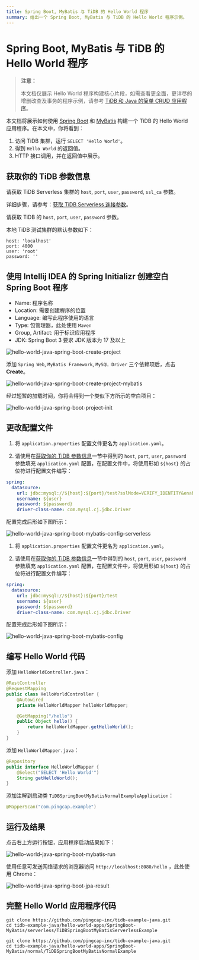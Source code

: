 ```yaml
---
title: Spring Boot, MyBatis 与 TiDB 的 Hello World 程序
summary: 给出一个 Spring Boot, MyBatis 与 TiDB 的 Hello World 程序示例。
---
```


<!-- markdownlint-disable MD029 -->

# Spring Boot, MyBatis 与 TiDB 的 Hello World 程序

> **注意：**
>
> 本文档仅展示 Hello World 程序构建核心片段，如需查看更全面，更详尽的增删改查及事务的程序示例，请参考 [TiDB 和 Java 的简单 CRUD 应用程序](/develop/dev-guide-sample-application-java.md)。

本文档将展示如何使用 [Spring Boot](https://spring.io/projects/spring-boot) 和 [MyBatis](http://www.mybatis.org/mybatis-3/zh/index.html) 构建一个 TiDB 的 Hello World 应用程序。在本文中，你将看到：

1. 访问 TiDB 集群，运行 `SELECT 'Hello World'`。
2. 得到 `Hello World` 的返回值。
3. HTTP 接口调用，并在返回值中展示。

## 获取你的 TiDB 参数信息

<SimpleTab groupId="deploy-platform">
<div label="使用 TiDB Serverless 集群" value="serverless">

请获取 TiDB Serverless 集群的 `host`, `port`, `user`, `password`, `ssl_ca` 参数。

详细步骤，请参考：[获取 TiDB Serverless 连接参数](https://docs.pingcap.com/tidbcloud/connect-via-standard-connection-serverless#obtain-tidb-serverless-connection-parameters)。

</div>

<div label="使用本地测试集群" value="local-test">

请获取 TiDB 的 `host`, `port`, `user`, `password` 参数。

本地 TiDB 测试集群的默认参数如下：

```properties
host: 'localhost'
port: 4000
user: 'root'
password: ''
```

</div>
</SimpleTab>

## 使用 Intellij IDEA 的 Spring Initializr 创建空白 Spring Boot 程序

- Name: 程序名称
- Location: 需要创建程序的位置
- Language: 编写此程序使用的语言
- Type: 包管理器，此处使用 `Maven`
- Group, Artifact: 用于标识应用程序
- JDK: Spring Boot 3 要求 JDK 版本为 17 及以上

![hello-world-java-spring-boot-create-project](/media/develop/hello-world-java-spring-boot-create-project.jpg)

添加 `Spring Web`, `MyBatis Framework`, `MySQL Driver` 三个依赖项后，点击 **Create**。

![hello-world-java-spring-boot-create-project-mybatis](/media/develop/hello-world-java-spring-boot-create-project-mybatis.jpg)

经过短暂的加载时间，你将会得到一个类似下方所示的空白项目：

![hello-world-java-spring-boot-project-init](/media/develop/hello-world-java-spring-boot-project-init.jpg)

## 更改配置文件

<SimpleTab groupId="deploy-platform">
<div label="使用 TiDB Serverless 集群" value="serverless">

1. 将 `application.properties` 配置文件更名为 `application.yaml`。

2. 请使用在[获取你的 TiDB 参数信息](#获取你的-tidb-参数信息)一节中得到的 `host`, `port`, `user`, `password` 参数填充 `application.yaml` 配置，在配置文件中，将使用形如 `${host}` 的占位符进行配置文件编写：

```yaml
spring:
  datasource:
    url: jdbc:mysql://${host}:${port}/test?sslMode=VERIFY_IDENTITY&enabledTLSProtocols=TLSv1.2,TLSv1.3
    username: ${user}
    password: ${password}
    driver-class-name: com.mysql.cj.jdbc.Driver
```

配置完成后形如下图所示：

![hello-world-java-spring-boot-mybatis-config-serverless](/media/develop/hello-world-java-spring-boot-mybatis-config-serverless.jpg)

</div>

<div label="使用本地测试集群" value="local-test">

1. 将 `application.properties` 配置文件更名为 `application.yaml`。

2. 请使用在[获取你的 TiDB 参数信息](#获取你的-tidb-参数信息)一节中得到的 `host`, `port`, `user`, `password` 参数填充 `application.yaml` 配置，在配置文件中，将使用形如 `${host}` 的占位符进行配置文件编写：

```yaml
spring:
  datasource:
    url: jdbc:mysql://${host}:${port}/test
    username: ${user}
    password: ${password}
    driver-class-name: com.mysql.cj.jdbc.Driver
```

配置完成后形如下图所示：

![hello-world-java-spring-boot-mybatis-config](/media/develop/hello-world-java-spring-boot-mybatis-config.jpg)

</div>
</SimpleTab>

## 编写 Hello World 代码

添加 `HelloWorldController.java`：

```java
@RestController
@RequestMapping
public class HelloWorldController {
    @Autowired
    private HelloWorldMapper helloWorldMapper;

    @GetMapping("/hello")
    public Object hello() {
        return helloWorldMapper.getHelloWorld();
    }
}
```

添加 `HelloWorldMapper.java`：

```java
@Repository
public interface HelloWorldMapper {
    @Select("SELECT 'Hello World'")
    String getHelloWorld();
}
```

添加注解到启动类 `TiDBSpringBootMyBatisNormalExampleApplication`：

```java
@MapperScan("com.pingcap.example")
```

## 运行及结果

点击右上方运行按钮，应用程序启动结果如下：

![hello-world-java-spring-boot-mybatis-run](/media/develop/hello-world-java-spring-boot-mybatis-run.jpg)

使用任意可发送网络请求的浏览器访问 `http://localhost:8080/hello` ，此处使用 Chrome：

![hello-world-java-spring-boot-jpa-result](/media/develop/hello-world-java-spring-boot-jpa-result.jpg)

## 完整 Hello World 应用程序代码

<SimpleTab groupId="deploy-platform">
<div label="TiDB Serverless 集群示例" value="serverless">

```shell
git clone https://github.com/pingcap-inc/tidb-example-java.git
cd tidb-example-java/hello-world-apps/SpringBoot-MyBatis/serverless/TiDBSpringBootMyBatisServerlessExample
```

</div>

<div label="使用本地测试集群示例" value="local-test">

```shell
git clone https://github.com/pingcap-inc/tidb-example-java.git
cd tidb-example-java/hello-world-apps/SpringBoot-MyBatis/normal/TiDBSpringBootMyBatisNormalExample
```

</div>
</SimpleTab>
